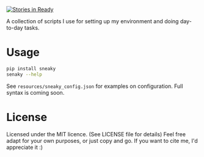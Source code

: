 [![Stories in Ready](https://badge.waffle.io/GhostofGoes/sneaky-scripts.svg?label=ready&title=Waffle.io)](http://waffle.io/GhostofGoes/sneaky-scripts)


A collection of scripts I use for setting up my environment and doing day-to-day tasks.

# Usage

```bash
pip install sneaky
senaky --help
```

See `resources/sneaky_config.json` for examples on configuration. Full syntax is coming soon.


# License
Licensed under the MIT licence. (See LICENSE file for details)
Feel free adapt for your own purposes, or just copy and go.
If you want to cite me, I'd appreciate it :)
